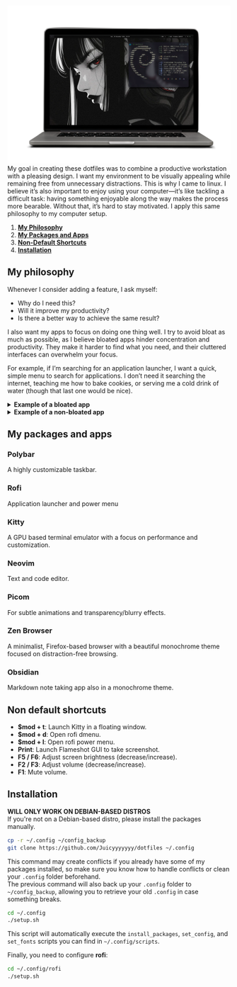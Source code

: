 ![header](config/readme_ressources/header.png)
My goal in creating these dotfiles was to combine a productive workstation with a pleasing design. I want my environment to be visually appealing while remaining free from unnecessary distractions. This is why I came to linux. I believe it’s also important to enjoy using your computer—it’s like tackling a difficult task: having something enjoyable along the way makes the process more bearable. Without that, it’s hard to stay motivated. I apply this same philosophy to my computer setup.


1. [**My Philosophy**](#my-philosophy)  
2. [**My Packages and Apps**](#my-packages-and-apps)  
3. [**Non-Default Shortcuts**](#non-default-shortcuts)  
4. [**Installation**](#installation)  

## My philosophy

Whenever I consider adding a feature, I ask myself:  
- Why do I need this?  
- Will it improve my productivity?  
- Is there a better way to achieve the same result?  

I also want my apps to focus on doing one thing well. I try to avoid bloat as much as possible, as I believe bloated apps hinder concentration and productivity. They make it harder to find what you need, and their cluttered interfaces can overwhelm your focus.  

For example, if I’m searching for an application launcher, I want a quick, simple menu to search for applications. I don’t need it searching the internet, teaching me how to bake cookies, or serving me a cold drink of water (though that last one would be nice).

<details>
  <summary><strong>Example of a bloated app</strong></summary>
  <p><img src="config/readme_ressources/bloated.webp" alt="bloated"></p>
</details>

<details>
  <summary><strong>Example of a non-bloated app</strong></summary>
  <p><img src="config/readme_ressources/non_bloated.png" alt="non-bloated"></p>
</details> 

## My packages and apps

### Polybar
A highly customizable taskbar.

### Rofi
Application launcher and power menu

### Kitty
A GPU based terminal emulator with a focus on performance and customization.

### Neovim
Text and code editor.

### Picom
For subtle animations and transparency/blurry effects.

### Zen Browser
 A minimalist, Firefox-based browser with a beautiful monochrome theme focused on distraction-free browsing.

### Obsidian
Markdown note taking app also in a monochrome theme.

## Non default shortcuts

- **$mod + t**: Launch Kitty in a floating window.
- **$mod + d**: Open rofi dmenu.
- **$mod + l**: Open rofi power menu.
- **Print**: Launch Flameshot GUI to take screenshot.
- **F5 / F6**: Adjust screen brightness (decrease/increase).
- **F2 / F3**: Adjust volume (decrease/increase).
- **F1**: Mute volume.

## Installation

**WILL ONLY WORK ON DEBIAN-BASED DISTROS**  
If you're not on a Debian-based distro, please install the packages manually.

```bash
cp -r ~/.config ~/config_backup
git clone https://github.com/Juicyyyyyyy/dotfiles ~/.config
```

This command may create conflicts if you already have some of my packages installed, so make sure you know how to handle conflicts or clean your `.config` folder beforehand.  
The previous command will also back up your `.config` folder to `~/config_backup`, allowing you to retrieve your old `.config` in case something breaks.

```bash
cd ~/.config
./setup.sh
```

This script will automatically execute the `install_packages`, `set_config`, and `set_fonts` scripts you can find in `~/.config/scripts`.

Finally, you need to configure **rofi**:

```bash
cd ~/.config/rofi
./setup.sh
```

